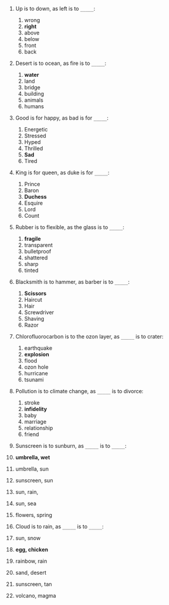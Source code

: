 1. Up is to dοwn, as left is to `_____`:
   1. wrong
   2. __right__
   3. above
   4. below
   5. front
   6. back

2. Desert is to ocean, as fire is to `_____`:
   1. __water__
   2. land
   3. bridge
   4. building
   5. animals
   6. humans

3. Good is for happy, as bad is for `_____`:
   1. Energetic
   2. Stressed
   3. Hyped
   4. Thrilled
   5. __Sad__
   6. Tired

4. King is for queen, as duke is for `_____`:
   1. Prince
   2. Baron
   3. __Duchess__
   4. Esquire
   5. Lord
   6. Count

5. Rubber is to flexible, as the glass is to `_____`:
   1. __fragile__
   2. transparent
   3. bulletproof
   4. shattered
   5. sharp
   6. tinted

6. Blacksmith is to hammer, as barber is to `_____`:
   1. __Scissors__
   2. Haircut
   3. Hair
   4. Screwdriver
   5. Shaving
   6. Razor

7. Chlorofluorocarbon is to the ozon layer, as `_____` is to crater:
   1. earthquake
   2. __explosion__
   3. flood
   4. ozon hole
   5. hurricane
   6. tsunami

8. Pollution is to climate change, as `_____` is to divorce:
   1. stroke
   2. __infidelity__
   3. baby
   4. marriage
   5. relationship
   6. friend

9.  Sunscreen is to sunburn, as `_____` is to `_____`:
   7. __umbrella, wet__
   8. umbrella, sun
   9. sunscreen, sun
   10. sun, rain,
   11. sun, sea
   12. flowers, spring

10. Cloud is to rain, as `_____` is to `_____`:
   13. sun, snow
   14. __egg, chicken__
   15. rainbow, rain
   16. sand, desert
   17. sunscreen, tan
   18. volcano, magma
